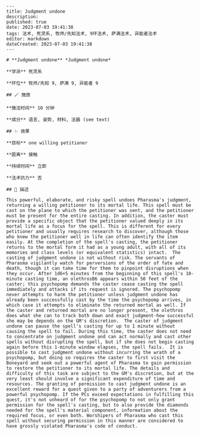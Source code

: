 
    ---
    title: Judgment undone
    description: 
    published: true
    date: 2023-07-03 19:41:38
    tags: 法术, 死灵系, 牧师/先知法术, 9环法术, 萨满法术, 异能者法术
    editor: markdown
    dateCreated: 2023-07-03 19:41:38
    ---

    # **Judgment undone** *Judgment undone*

    **学派** 死灵系 

    **环位** 牧师/先知 9, 萨满 9, 异能者 9

    ## 🪄 施放

    **施法时间** 10 分钟

    **成分** 语言, 姿势, 材料, 法器 (see text)

    ## ✨ 效果 

    **目标** one willing petitioner 

    **距离** 接触  

    **持续时间** 立即 

    **法术抗力** 否

    ## 📖 描述

    This powerful, elaborate, and risky spell undoes Pharasma's judgment, returning a willing petitioner to its mortal life. This spell must be cast on the plane to which the petitioner was sent, and the petitioner must be present for the entire casting. In addition, the caster must provide a specific object that the petitioner valued deeply in its mortal life as a focus for the spell. This is different for every petitioner and usually requires research to discover, although those who knew the petitioner well in life can often identify the item easily. At the completion of the spell's casting, the petitioner returns to the mortal form it had as a young adult, with all of its memories and class levels (or equivalent statistics) intact.  The casting of judgment undone is not without risk. The servants of Pharasma vigilantly watch for perversions of the order of fate and death, though it can take time for them to pinpoint disruptions when they occur. After 1d6+5 minutes from the beginning of this spell's 10-minute casting time, an olethrosB6 appears within 50 feet of the caster; this psychopomp demands the caster cease casting the spell immediately and attacks if its request is ignored. The psychopomp never attempts to harm the petitioner unless judgment undone has already been successfully cast by the time the psychopomp arrives, in which case it attempts to eliminate the returned mortal as well. If the caster and returned mortal are no longer present, the olethros does what she can to track both down and exact judgment-how successful she may be depends on the GM's discretion.  The caster of judgment undone can pause the spell's casting for up to 1 minute without causing the spell to fail. During this time, the caster does not need to concentrate on judgment undone and can act normally and cast other spells without disrupting the spell, but if she does not begin casting again before this 1-minute window elapses, the spell fails.  It is possible to cast judgment undone without incurring the wrath of a psychopomp, but doing so requires the caster to first visit the Boneyard and seek out a powerful agent of Pharasma to gain permission to restore the petitioner to its mortal life. The details and difficulty of this task are subject to the GM's discretion, but at the very least should involve a significant expenditure of time and resources. The granting of permission to cast judgment undone is an excellent reward for a quest given to a party of adventurers from a powerful psychopomp. If the PCs exceed expectations in fulfilling this quest, it's not unheard of for the psychopomp to not only grant permission for the spell's casting, but to also provide the diamonds needed for the spell's material component, information about the required focus, or even both. Worshipers of Pharasma who cast this spell without securing permission in this manner are considered to have grossly violated Pharasma's code of conduct.
    